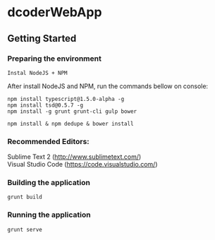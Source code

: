 # dcoderWebApp

## Getting Started

### Preparing the environment

```
Instal NodeJS + NPM
```
After install NodeJS and NPM, run the commands bellow on console:
```
npm install typescript@1.5.0-alpha -g
npm install tsd@0.5.7 -g
npm install -g grunt grunt-cli gulp bower

npm install & npm dedupe & bower install
```

### Recommended Editors:
Sublime Text 2 (http://www.sublimetext.com/)<br>
Visual Studio Code (https://code.visualstudio.com/)

### Building the application
```
grunt build
```
### Running the application
```
grunt serve
```

